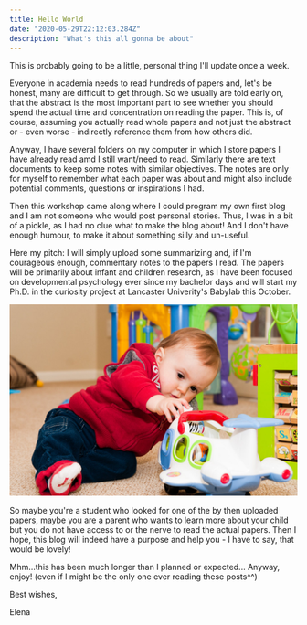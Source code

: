 ```yaml
---
title: Hello World
date: "2020-05-29T22:12:03.284Z"
description: "What's this all gonna be about"
---
```


This is probably going to be a little, personal thing I'll update once a week. 

Everyone in academia needs to read hundreds of papers and, let's be honest, many are difficult to get through. So we usually are told early on, that the abstract is the most important part to see whether you should spend the actual time and concentration on reading the paper. This is, of course, assuming you actually read whole papers and not just the abstract or - even worse - indirectly reference them from how others did.

Anyway, I have several folders on my computer in which I store papers I have already read amd I still want/need to read. Similarly there are text documents to keep some notes with similar objectives. The notes are only for myself to remember what each paper was about and might also include potential comments, questions or inspirations I had.

Then this workshop came along where I could program my own first blog and I am not someone who would post personal stories. Thus, I was in a bit of a pickle, as I had no clue what to make the blog about! And I don't have enough humour, to make it about something silly and un-useful. 

Here my pitch: I will simply upload some summarizing and, if I'm courageous enough, commentary notes to the papers I read. The papers will be primarily about infant and children research, as I have been focused on developmental psychology ever since my bachelor days and will start my Ph.D. in the curiosity project at Lancaster Univerity's Babylab this October. 

![](./Babypic.jpg)

So maybe you're a student who looked for one of the by then uploaded papers, maybe you are a parent who wants to learn more about your child but you do not have access to or the nerve to read the actual papers. Then I hope, this blog will indeed have a purpose and help you - I have to say, that would be lovely!

Mhm...this has been much longer than I planned or expected...
Anyway, enjoy!
(even if I might be the only one ever reading these posts^^) 



Best wishes,

Elena




